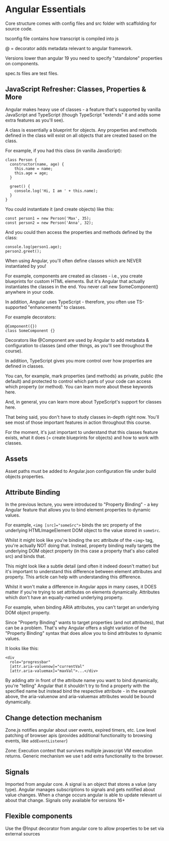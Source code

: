 # Angular Essentials

Core structure comes with config files and src folder with scaffolding for source code.

tsconfig file contains how transcript is compiled into js

@ = decorator adds metadata relevant to angular framework. 

Versions lower than angular 19 you need to specify "standalone" properties on components.

spec.ts files are test files.

## JavaScript Refresher: Classes, Properties & More
Angular makes heavy use of classes - a feature that's supported by vanilla JavaScript and TypeScript (though TypeScript "extends" it and adds some extra features as you'll see).

A class is essentially a blueprint for objects. Any properties and methods defined in the class will exist on all objects that are created based on the class.

For example, if you had this class (in vanilla JavaScript):

```
class Person {
  constructor(name, age) {
    this.name = name;
    this.age = age;
  }
 
  greet() {
    console.log('Hi, I am ' + this.name);
  }
}
```
You could instantiate it (and create objects) like this:
```
const person1 = new Person('Max', 35);
const person2 = new Person('Anna', 32);
```
And you could then access the properties and methods defined by the class:

```
console.log(person1.age);
person2.greet();
```
When using Angular, you'll often define classes which are NEVER instantiated by you!

For example, components are created as classes - i.e., you create blueprints for custom HTML elements. But it's Angular that actually instantiates the classes in the end. You never call new SomeComponent() anywhere in your code.

In addition, Angular uses TypeScript - therefore, you often use TS-supported "enhancements" to classes.

For example decorators:
```
@Component({})
class SomeComponent {}
```
Decorators like @Component are used by Angular to add metadata & configuration to classes (and other things, as you'll see throughout the course).

In addition, TypeScript gives you more control over how properties are defined in classes.

You can, for example, mark properties (and methods) as private, public (the default) and protected to control which parts of your code can access which property (or method). You can learn more about these keywords here.

And, in general, you can learn more about TypeScript's support for classes here.

That being said, you don't have to study classes in-depth right now. You'll see most of those important features in action throughout this course.

For the moment, it's just important to understand that this classes feature exists, what it does (= create blueprints for objects) and how to work with classes.

## Assets

Asset paths must be added to Angular.json configuration file under build objects properties.

## Attribute Binding
In the previous lecture, you were introduced to "Property Binding" - a key Angular feature that allows you to bind element properties to dynamic values.

For example, `<img [src]="someSrc">` binds the src property of the underlying HTMLImageElement DOM object to the value stored in `someSrc`.

Whilst it might look like you're binding the src attribute of the `<img>` tag, you're actually NOT doing that. Instead, property binding really targets the underlying DOM object property (in this case a property that's also called src) and binds that.

This might look like a subtle detail (and often it indeed doesn't matter) but it's important to understand this difference between element attributes and property. This article can help with understanding this difference.

Whilst it won't make a difference in Angular apps in many cases, it DOES matter if you're trying to set attributes on elements dynamically. Attributes which don't have an equally-named underlying property.

For example, when binding ARIA attributes, you can't target an underlying DOM object property.

Since "Property Binding" wants to target properties (and not attributes), that can be a problem. That's why Angular offers a slight variation of the "Property Binding" syntax that does allow you to bind attributes to dynamic values.

It looks like this:
```
<div 
  role="progressbar" 
  [attr.aria-valuenow]="currentVal" 
  [attr.aria-valuemax]="maxVal">...</div>
  ```
By adding attr in front of the attribute name you want to bind dynamically, you're "telling" Angular that it shouldn't try to find a property with the specified name but instead bind the respective attribute - in the example above, the aria-valuenow and aria-valuemax attributes would be bound dynamically.

## Change detection mechanism

Zone.js notifies angular about user events, expired timers, etc.
Low level patching of browser apis (provides additional functionality to browsing events, like `addEventListener`)

Zone: Execution context that survives multiple javascript VM execution returns. Generic mechanism we use t add extra functionality to the browser. 

## Signals

Imported from angular core. 
A signal is an object that stores a value (any type).
Angular manages subscriptions to signals and gets notified about value changes.
When a change occurs angular is able to update relevant ui about that change.
Signals only available for versions 16+

## Flexible components

Use the @Input decorator from angular core to allow properties to be set via external sources